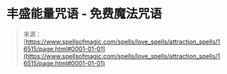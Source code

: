 <!--yml

类别：未分类

日期：2024-06-12 18:56:52

-->

# 丰盛能量咒语 - 免费魔法咒语

> 来源：[https://www.spellsofmagic.com/spells/love_spells/attraction_spells/16515/page.html#0001-01-01](https://www.spellsofmagic.com/spells/love_spells/attraction_spells/16515/page.html#0001-01-01)
